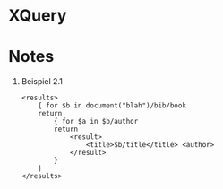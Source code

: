 # XQuery



# Notes
1. Beispiel 2.1
    ```
    <results>
        { for $b in document("blah")/bib/book
        return
            { for $a in $b/author
            return
                <result>
                    <title>$b/title</title> <author>
                </result>
            }
        }
    </results>
    ```
